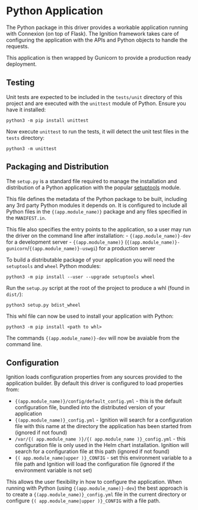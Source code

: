 # Python Application

The Python package in this driver provides a workable application running with Connexion (on top of Flask). The Ignition framework takes care of configuring the application with the APIs and Python objects to handle the requests.

This application is then wrapped by Gunicorn to provide a production ready deployment. 

## Testing 

Unit tests are expected to be included in the `tests/unit` directory of this project and are executed with the `unittest` module of Python. Ensure you have it installed:

```
python3 -m pip install unittest
```

Now execute `unittest` to run the tests, it will detect the unit test files in the `tests` directory:

```
python3 -m unittest
```

## Packaging and Distribution 

The `setup.py` is a standard file required to manage the installation and distribution of a Python application with the popular [setuptools](https://pypi.org/project/setuptools/) module.

This file defines the metadata of the Python package to be built, including any 3rd party Python modules it depends on. It is configured to include all Python files in the `{(app.module_name)}` package and any files specified in the `MANIFEST.in`.

This file also specifies the entry points to the application, so a user may run the driver on the command line after installation:
    - `{(app.module_name)}-dev` for a development server
    - `{(app.module_name)}` (`{(app.module_name)}-gunicorn`/`{(app.module_name)}-uswgi`) for a production server

To build a distributable package of your application you will need the `setuptools` and `wheel` Python modules:

```
python3 -m pip install --user --upgrade setuptools wheel
```

Run the `setup.py` script at the root of the project to produce a whl (found in `dist/`):

```
python3 setup.py bdist_wheel
```

This whl file can now be used to install your application with Python:

```
python3 -m pip install <path to whl>
```

The commands `{(app.module_name)}-dev` will now be avaiable from the command line.

## Configuration

Ignition loads configuration properties from any sources provided to the application builder. By default this driver is configured to load properties from:

- `{(app.module_name)}/config/default_config.yml` - this is the default configuration file, bundled into the distributed version of your application
- `{(app.module_name)}_config.yml` - Ignition will search for a configuration file with this name at the directory the application has been started from (ignored if not found)
- `/var/{( app.module_name )}/{( app.module_name )}_config.yml` - this configuration file is only used in the Helm chart installation. Ignition will search for a configuration file at this path (ignored if not found)
- `{( app.module_name|upper )}_CONFIG` - set this environment variable to a file path and Ignition will load the configuration file (ignored if the environment variable is not set)

This allows the user flexibility in how to configure the application. When running with Python (using `{(app.module_name)}-dev`) the best approach is to create a `{(app.module_name)}_config.yml` file in the current directory or configure `{( app.module_name|upper )}_CONFIG` with a file path. 